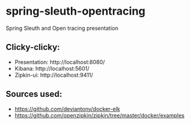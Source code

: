 # spring-sleuth-opentracing

Spring Sleuth and Open tracing presentation 

## Clicky-clicky:
- Presentation: http://localhost:8080/
- Kibana: http://localhost:5601/
- Zipkin-ui: http://localhost:9411/

## Sources used:
- https://github.com/deviantony/docker-elk
- https://github.com/openzipkin/zipkin/tree/master/docker/examples